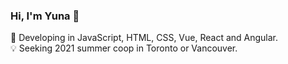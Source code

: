 ### Hi, I'm Yuna 👋      
:seedling: Developing in JavaScript, HTML, CSS, Vue, React and Angular.      
:bulb: Seeking 2021 summer coop in Toronto or Vancouver.
